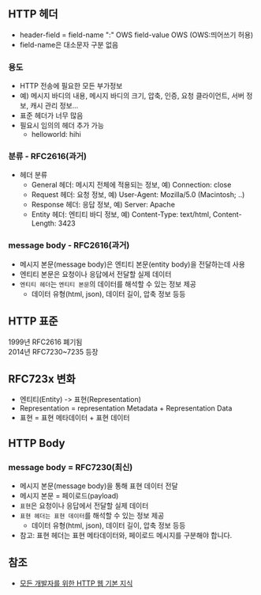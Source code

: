 ## HTTP 헤더
* header-field = field-name ":" OWS field-value OWS (OWS:띄어쓰기 허용)
* field-name은 대소문자 구분 없음

### 용도
* HTTP 전송에 필요한 모든 부가정보
* 예) 메시지 바디의 내용, 메시지 바디의 크기, 압축, 인증, 요청 클라이언트, 서버 정보, 캐시 관리 정보...
* 표준 헤더가 너무 많음
* 필요시 임의의 헤더 추가 가능
  * helloworld: hihi

### 분류 - RFC2616(과거)
* 헤더 분류
  * General 헤더: 메시지 전체에 적용되는 정보, 예) Connection: close
  * Request 헤더: 요청 정보, 예) User-Agent: Mozilla/5.0 (Macintosh; ..)
  * Response 헤더: 응답 정보, 예) Server: Apache
  * Entity 헤더: 엔티티 바디 정보, 예) Content-Type: text/html, Content-Length: 3423

### message body - RFC2616(과거)
* 메시지 본문(message body)은 엔티티 본문(entity body)을 전달하는데 사용
* 엔티티 본문은 요청이나 응답에서 전달할 실제 데이터
* ```엔티티 헤더```는 ```엔티티 본문```의 데이터를 해석할 수 있는 정보 제공
  * 데이터 유형(html, json), 데이터 길이, 압축 정보 등등
## HTTP 표준
1999년 RFC2616 폐기됨   
2014년 RFC7230~7235 등장   

## RFC723x 변화
* 엔티티(Entity) -> 표현(Representation)
* Representation = representation Metadata + Representation Data
* 표현 = 표현 메타데이터 + 표현 데이터

## HTTP Body
### message body = RFC7230(최신)
* 메시지 본문(message body)을 통해 표현 데이터 전달
* 메시지 본문 = 페이로드(payload)
* ```표현```은 요청이나 응답에서 전달할 실제 데이터
* ```표현 헤더는 표현 데이터```를 해석할 수 있는 정보 제공
  * 데이터 유형(html, json), 데이터 길이, 압축 정보 등등
* 참고: 표현 헤더는 표현 메타데이터와, 페이로드 메시지를 구분해야 합니다.

## 참조
* [모든 개발자를 위한 HTTP 웹 기본 지식](https://www.inflearn.com/course/http-%EC%9B%B9-%EB%84%A4%ED%8A%B8%EC%9B%8C%ED%81%AC/dashboard)